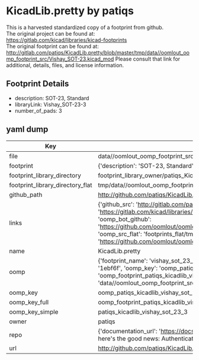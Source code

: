# KicadLib.pretty by patiqs  
This is a harvested standardized copy of a footprint from github.  
The original project can be found at:  
https://gitlab.com/kicad/libraries/kicad-footprints  
The original footprint can be found at:
http://gitlab.com/patiqs/KicadLib.pretty/blob/master/tmp/data//oomlout_oomp_footprint_src/Vishay_SOT-23.kicad_mod
Please consult that link for additional, details, files, and license information.  
## Footprint Details
* description: SOT-23, Standard  
* libraryLink: Vishay_SOT-23-3  
* number_of_pads: 3  
## yaml dump  
| Key | Value |  
| --- | --- |  
| file | data//oomlout_oomp_footprint_src/KicadLib.pretty/Vishay_SOT-23-3.kicad_mod |  
| footprint | {'description': 'SOT-23, Standard', 'libraryLink': 'Vishay_SOT-23-3', 'number_of_pads': 3} |  
| footprint_library_directory | footprint_library_owner/patiqs_KicadLib.pretty |  
| footprint_library_directory_flat | tmp/data//oomlout_oomp_footprint_src/footprints_flat/patiqs_kicadlib_vishay_sot_23_3/working |  
| github_path | http://github.com/patiqs/KicadLib.pretty/blob/master/tmp/data//oomlout_oomp_footprint_src/Vishay_SOT-23-3.kicad_mod |  
| links | {'github_src': 'http://gitlab.com/patiqs/KicadLib.pretty/blob/master/tmp/data//oomlout_oomp_footprint_src/Vishay_SOT-23.kicad_mod', 'github_src_repo': 'https://gitlab.com/kicad/libraries/kicad-footprints', 'oomp_bot': 'tmp/data//oomlout_oomp_footprint_src/footprints/patiqs_kicadlib_vishay_sot_23_3/working', 'oomp_bot_github': 'https://github.com/oomlout/oomlout_oomp_footprint_bot/tree/main/tmp/data//oomlout_oomp_footprint_src/footprints/patiqs_kicadlib_vishay_sot_23_3/working', 'oomp_src_flat': 'footprints_flat/tmp/data//oomlout_oomp_footprint_src/footprints_flat/patiqs_kicadlib_vishay_sot_23_3/working', 'oomp_src_flat_github': 'https://github.com/oomlout/oomlout_oomp_footprint_src/tree/main/tmp/data//oomlout_oomp_footprint_src/footprints_flat/patiqs_kicadlib_vishay_sot_23_3/working'} |  
| name | KicadLib.pretty |  
| oomp | {'footprint_name': 'vishay_sot_23_3', 'library_name': 'kicadlib', 'md5': '1ebf6f812c5503c5fe1860b24d050ba8', 'md5_10': '1ebf6f812c', 'md5_5': '1ebf6', 'md5_6': '1ebf6f', 'oomp_key': 'oomp_patiqs_kicadlib_vishay_sot_23_3', 'oomp_key_extra': 'oomp_footprint_patiqs_kicadlib_vishay_sot_23_3', 'oomp_key_full': 'oomp_footprint_patiqs_kicadlib_vishay_sot_23_3_1ebf6f', 'oomp_key_simple': 'patiqs_kicadlib_vishay_sot_23_3', 'original_filename': 'data//oomlout_oomp_footprint_src/KicadLib.pretty/Vishay_SOT-23-3.kicad_mod', 'owner_name': 'patiqs'} |  
| oomp_key | oomp_patiqs_kicadlib_vishay_sot_23_3 |  
| oomp_key_full | oomp_footprint_patiqs_kicadlib_vishay_sot_23_3 |  
| oomp_key_simple | patiqs_kicadlib_vishay_sot_23_3 |  
| owner | patiqs |  
| repo | {'documentation_url': 'https://docs.github.com/rest/overview/resources-in-the-rest-api#rate-limiting', 'message': "API rate limit exceeded for 84.66.142.224. (But here's the good news: Authenticated requests get a higher rate limit. Check out the documentation for more details.)"} |  
| url | http://github.com/patiqs/KicadLib.pretty |  

